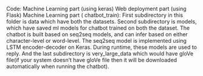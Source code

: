 Code:
Machine Learning part (using keras)
Web deployment part (using Flask)
Machine Learning part ( chatbot_train):
First subdirectory in this folder is data which have both the datasets.
Second subdirectory is models, which have saved ml models for chatbot trained on both the dataset. The chatbot is built based on seq2seq models, and can infer based on either character-level or word-level. The seq2seq model is implemented using LSTM encoder-decoder on Keras. During runtime, these models are used to reply.
And the last subdirectory is very_large_data which would have gloVe file(if your system doesn’t have gloVe file then it will be downloaded automatically when running the chatbot).


